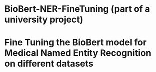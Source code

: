 # BioBert-NER-FineTuning (part of a university project)

# Fine Tuning the BioBert model for Medical Named Entity Recognition on different datasets
